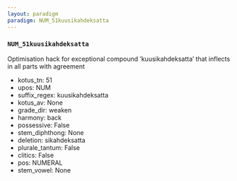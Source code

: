 ```yaml
---
layout: paradigm
paradigm: NUM_51kuusikahdeksatta
---
```

### ` NUM_51kuusikahdeksatta `

Optimisation hack for exceptional compound ’kuusikahdeksatta’ that inflects in all parts with agreement
* kotus_tn: 51
* upos: NUM
* suffix_regex: kuusikahdeksatta
* kotus_av: None
* grade_dir: weaken
* harmony: back
* possessive: False
* stem_diphthong: None
* deletion: sikahdeksatta
* plurale_tantum: False
* clitics: False
* pos: NUMERAL
* stem_vowel: None
